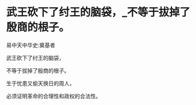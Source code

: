 # 武王砍下了纣王的脑袋，_不等于拔掉了殷商的根子。

易中天中华史:奠基者

武王砍下了纣王的脑袋，

不等于拔掉了殷商的根子。

生于忧患又偷天换日的周人，

必须证明革命的合理性和政权的合法性。